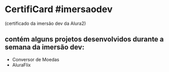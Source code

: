 # CertifiCard #imersaodev
(certificado da imersão dev da Alura2)

## contém alguns projetos desenvolvidos durante a semana da imersão dev:
  * Conversor de Moedas
  * AluraFlix
